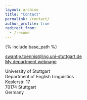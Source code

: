 ```yaml
---
layout: archive
title: "Contact"
permalink: /contact/
author_profile: true
redirect_from:
  - /resume
---
```


{% include base_path %}




swantje.toennis@ling.uni-stuttgart.de  
[My department webpage](https://www.ling.uni-stuttgart.de/institut/team/Toennis/)

University of Stuttgart  
Department of English Linguistics  
Keplerstr. 17  
70174 Stuttgart  
Germany  


